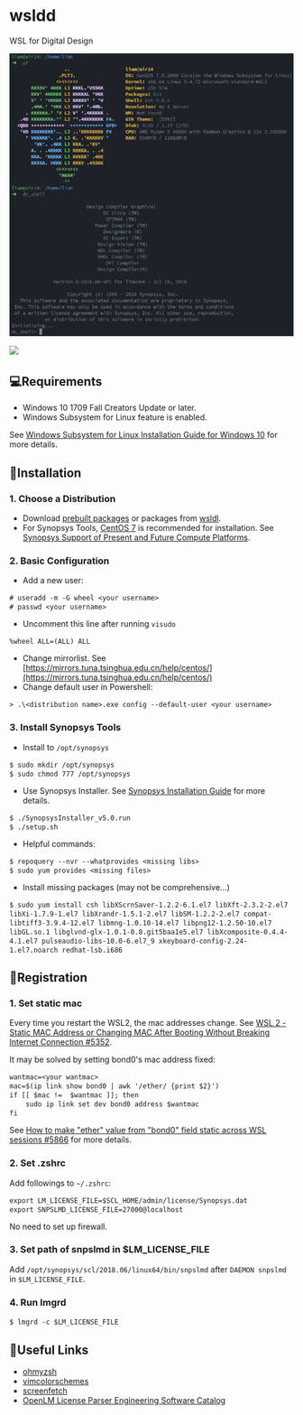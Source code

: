# wsldd

WSL for Digital Design

![](examples/example.png)

![](https://img.shields.io/badge/WSL2-Digital_Design-blueviolet.svg?style=flat-square&colorB=5a2a82)

## 💻Requirements

* Windows 10 1709 Fall Creators Update or later.
* Windows Subsystem for Linux feature is enabled.

See [Windows Subsystem for Linux Installation Guide for Windows 10](https://docs.microsoft.com/en-us/windows/wsl/install-win10) for more details.

## 🔧Installation

### 1. Choose a Distribution

* Download [prebuilt packages](https://docs.microsoft.com/en-us/windows/wsl/install-manual) or packages from [wsldl](https://wsldl-pg.github.io/docs/Using-wsldl/#distros).
* For Synopsys Tools, [CentOS 7](https://github.com/mishamosher/CentOS-WSL/releases/tag/7.9-2009) is recommended for installation. See [Synopsys Support of Present and Future Compute Platforms](https://www.synopsys.com/support/licensing-installation-computeplatforms/compute-platforms/compute-platforms-roadmap.html).

### 2. Basic Configuration

* Add a new user:
```shell
# useradd -m -G wheel <your username>
# passwd <your username>
```
* Uncomment this line after running `visudo`
```shell
%wheel ALL=(ALL) ALL
```
* Change mirrorlist. See [https://mirrors.tuna.tsinghua.edu.cn/help/centos/](https://mirrors.tuna.tsinghua.edu.cn/help/centos/)
* Change default user in Powershell:
```shell
> .\<distribution name>.exe config --default-user <your username>
```

### 3. Install Synopsys Tools

* Install to `/opt/synopsys`
```shell
$ sudo mkdir /opt/synopsys
$ sudo chmod 777 /opt/synopsys
```
* Use Synopsys Installer. See [Synopsys Installation Guide](https://www.synopsys.com/support/licensing-installation-computeplatforms/installation/archived-installation-guides.html) for more details.
```shell
$ ./SynopsysInstaller_v5.0.run
$ ./setup.sh
```
* Helpful commands:
```shell
$ repoquery --nvr --whatprovides <missing libs>
$ sudo yum provides <missing files>
```
* Install missing packages (may not be comprehensive...)
```shell
$ sudo yum install csh libXScrnSaver-1.2.2-6.1.el7 libXft-2.3.2-2.el7 libXi-1.7.9-1.el7 libXrandr-1.5.1-2.el7 libSM-1.2.2-2.el7 compat-libtiff3-3.9.4-12.el7 libmng-1.0.10-14.el7 libpng12-1.2.50-10.el7 libGL.so.1 libglvnd-glx-1.0.1-0.8.git5baa1e5.el7 libXcomposite-0.4.4-4.1.el7 pulseaudio-libs-10.0-6.el7_9 xkeyboard-config-2.24-1.el7.noarch redhat-lsb.i686 
```

## 📝Registration

### 1. Set static mac

Every time you restart the WSL2, the mac addresses change. See [WSL 2 - Static MAC Address or Changing MAC After Booting Without Breaking Internet Connection #5352](https://github.com/microsoft/WSL/issues/5352).

It may be solved by setting bond0's mac address fixed:

```shell
wantmac=<your wantmac>
mac=$(ip link show bond0 | awk '/ether/ {print $2}')
if [[ $mac !=  $wantmac ]]; then
    sudo ip link set dev bond0 address $wantmac
fi
```

See [How to make "ether" value from "bond0" field static across WSL sessions #5866](https://github.com/microsoft/WSL/issues/5866) for more details.

### 2. Set .zshrc

Add followings to `~/.zshrc`:

```shell
export LM_LICENSE_FILE=$SCL_HOME/admin/license/Synopsys.dat
export SNPSLMD_LICENSE_FILE=27000@localhost
```

No need to set up firewall.

### 3. Set path of snpslmd in $LM_LICENSE_FILE

Add `/opt/synopsys/scl/2018.06/linux64/bin/snpslmd` after `DAEMON snpslmd` in `$LM_LICENSE_FILE`.

### 4. Run lmgrd

```shell
$ lmgrd -c $LM_LICENSE_FILE
```

## 🔗Useful Links

* [ohmyzsh](https://github.com/ohmyzsh/ohmyzsh)
* [vimcolorschemes](https://vimcolorschemes.com/morhetz/gruvbox)
* [screenfetch](https://github.com/KittyKatt/screenFetch)
* [OpenLM License Parser Engineering Software Catalog](https://alllicenseparser.com/engineering-db/flexlm/snpslmd/index.html)
